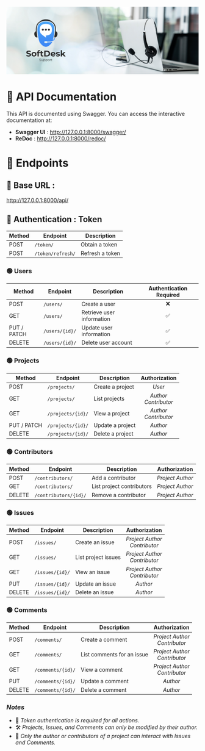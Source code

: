 ![SoftDesk banner](images/soft-desk-banner.png)

# 📜 API Documentation

This API is documented using Swagger. You can access the interactive documentation at:

- **Swagger UI** : http://127.0.0.1:8000/swagger/
- **ReDoc** : http://127.0.0.1:8000/redoc/

# 📌 Endpoints

## 📍 Base URL :

http://127.0.0.1:8000/api/

## 🔑 Authentication : Token

| Method | Endpoint          | Description     |
| ------ | ----------------- | --------------- |
| POST   | `/token/`         | Obtain a token  |
| POST   | `/token/refresh/` | Refresh a token |

### 🟢 Users

| Method      | Endpoint       | Description               | Authentication Required |
| ----------- | -------------- | ------------------------- | :---------------------: |
| POST        | `/users/`      | Create a user             |           ❌            |
| GET         | `/users/`      | Retrieve user information |           ✅            |
| PUT / PATCH | `/users/{id}/` | Update user information   |           ✅            |
| DELETE      | `/users/{id}/` | Delete user account       |           ✅            |

### 🟢 Projects

| Method      | Endpoint          | Description      |       Authorization       |
| ----------- | ----------------- | ---------------- | :-----------------------: |
| POST        | `/projects/`      | Create a project |          _User_           |
| GET         | `/projects/`      | List projects    | _Author_<br>_Contributor_ |
| GET         | `/projects/{id}/` | View a project   | _Author_<br>_Contributor_ |
| PUT / PATCH | `/projects/{id}/` | Update a project |         _Author_          |
| DELETE      | `/projects/{id}/` | Delete a project |         _Author_          |

### 🟢 Contributors

| Method | Endpoint              | Description               |  Authorization   |
| ------ | --------------------- | ------------------------- | :--------------: |
| POST   | `/contributors/`      | Add a contributor         | _Project Author_ |
| GET    | `/contributors/`      | List project contributors | _Project Author_ |
| DELETE | `/contributors/{id}/` | Remove a contributor      | _Project Author_ |

### 🟢 Issues

| Method | Endpoint        | Description         |           Authorization           |
| ------ | --------------- | ------------------- | :-------------------------------: |
| POST   | `/issues/`      | Create an issue     | _Project Author_<br>_Contributor_ |
| GET    | `/issues/`      | List project issues | _Project Author_<br>_Contributor_ |
| GET    | `/issues/{id}/` | View an issue       | _Project Author_<br>_Contributor_ |
| PUT    | `/issues/{id}/` | Update an issue     |             _Author_              |
| DELETE | `/issues/{id}/` | Delete an issue     |             _Author_              |

### 🟢 Comments

| Method | Endpoint          | Description                |           Authorization           |
| ------ | ----------------- | -------------------------- | :-------------------------------: |
| POST   | `/comments/`      | Create a comment           | _Project Author_<br>_Contributor_ |
| GET    | `/comments/`      | List comments for an issue | _Project Author_<br>_Contributor_ |
| GET    | `/comments/{id}/` | View a comment             | _Project Author_<br>_Contributor_ |
| PUT    | `/comments/{id}/` | Update a comment           |             _Author_              |
| DELETE | `/comments/{id}/` | Delete a comment           |             _Author_              |

### _Notes_

- 🔐 _Token authentication is required for all actions._
- 🛠️ _Projects, Issues, and Comments can only be modified by their author._
- 👥 _Only the author or contributors of a project can interact with Issues and Comments._
